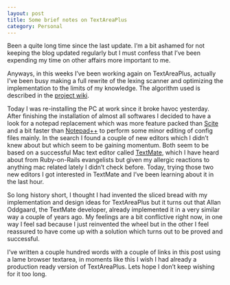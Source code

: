 ```yaml
---
layout: post
title: Some brief notes on TextAreaPlus
category: Personal
---
```


Been a quite long time since the last update. I’m a bit ashamed for not keeping
the blog updated regularly but I must confess that I’ve been expending my time
on other affairs more important to me.

Anyways, in this weeks I’ve been working again on TextAreaPlus, actually I’ve
been busy making a full rewrite of the lexing scanner and optimizing the
implementation to the limits of my knowledge. The algorithm used is described
in the [project wiki][1].

Today I was re-installing the PC at work since it broke havoc yesterday. After
finishing the installation of almost all softwares I decided to have a look for
a notepad replacement which was more feature packed than [Scite][2] and a bit
faster than [Notepad++][3] to perform some minor editing of config files mainly.
In the search I found a couple of new editors which I didn’t knew about but which
seem to be gaining momentum. Both seem to be based on a successful Mac text editor
called [TextMate][4], which I have heard about from Ruby-on-Rails evangelists but
given my allergic reactions to anything mac related lately I didn’t check before.
Today, trying those two new editors I got interested in TextMate and I’ve been
learning about it in the last hour.

So long history short, I thought I had invented the sliced bread with my
implementation and design ideas for TextAreaPlus but it turns out that Allan
Oddgaard, the TextMate developer, already implemented it in a very similar way
a couple of years ago. My feelings are a bit conflictive right now, in one way
I feel sad because I just reinvented the wheel but in the other I feel reassured
to have come up with a solution which turns out to be proved and successful.

I’ve written a couple hundred words with a couple of links in this post using a
lame browser textarea, in moments like this I wish I had already a production
ready version of TextAreaPlus. Lets hope I don’t keep wishing for it too long.


[1]: http://code.google.com/p/textareaplus/wiki/Lexer
[2]: http://www.scintilla.org/SciTE.html
[3]: http://notepad-plus.sourceforge.net/
[4]: http://macromates.com/